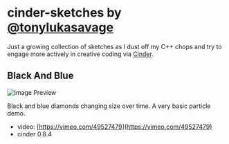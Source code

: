 cinder-sketches by [@tonylukasavage](https://twitter.com/tonylukasavage)
========================================================================

Just a growing collection of sketches as I dust off my C++ chops and try to engage more actively in creative coding via [Cinder](http://libcinder.org/).

## Black And Blue 

![Image Preview](https://img.skitch.com/20120916-dsqwhnstk473y11jy77hi3ey5.jpg)

Black and blue diamonds changing size over time. A very basic particle demo. 

* video: [https://vimeo.com/49527479](https://vimeo.com/49527479)
* cinder 0.8.4